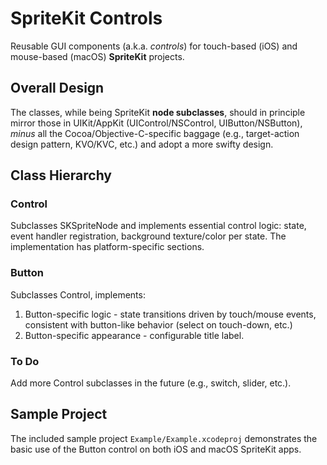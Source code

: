 # SpriteKit Controls
Reusable GUI components (a.k.a. _controls_) for touch-based (iOS) and mouse-based (macOS) **SpriteKit** projects.

## Overall Design

The classes, while being SpriteKit **node subclasses**, should in principle mirror those in UIKit/AppKit (UIControl/NSControl, UIButton/NSButton), _minus_ all the Cocoa/Objective-C-specific baggage (e.g., target-action design pattern, KVO/KVC, etc.) and adopt a more swifty design.

## Class Hierarchy

### Control

Subclasses SKSpriteNode and implements essential control logic: state, event handler registration, background texture/color per state. The implementation has platform-specific sections.

### Button

Subclasses Control, implements:
1. Button-specific logic - state transitions driven by touch/mouse events, consistent with 
button-like behavior (select on touch-down, etc.)
2. Button-specific appearance - configurable title label. 

### To Do

Add more Control subclasses in the future (e.g., switch, slider, etc.).


## Sample Project

The included sample project `Example/Example.xcodeproj` demonstrates the basic use of the Button control on both iOS and macOS SpriteKit apps.
